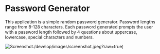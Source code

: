 # Password Generator 

This application is a simple random password generator. 
Password lengths range from 8-128 characters.
Each password generated prompts the user with a password length followed by 4 questions about uppercase, lowercase, special characters and numbers. 

![Screenshot]()./develop/images/screenshot.jpeg?raw=true)